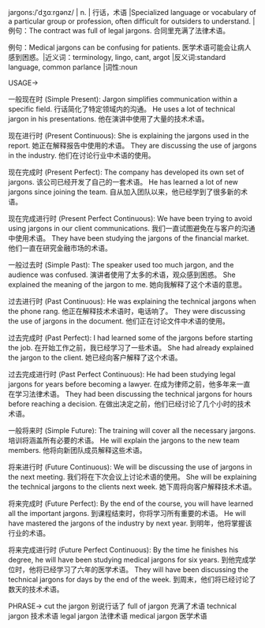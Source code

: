jargons:/ˈdʒɑːrɡənz/ | n. | 行话，术语 |Specialized language or vocabulary of a particular group or profession, often difficult for outsiders to understand. |例句：The contract was full of legal jargons.  合同里充满了法律术语。

例句：Medical jargons can be confusing for patients. 医学术语可能会让病人感到困惑。|近义词：terminology, lingo, cant, argot |反义词:standard language, common parlance |词性:noun


USAGE->

一般现在时 (Simple Present):
Jargon simplifies communication within a specific field. 行话简化了特定领域内的沟通。
He uses a lot of technical jargon in his presentations.  他在演讲中使用了大量的技术术语。


现在进行时 (Present Continuous):
She is explaining the jargons used in the report. 她正在解释报告中使用的术语。
They are discussing the use of jargons in the industry. 他们在讨论行业中术语的使用。


现在完成时 (Present Perfect):
The company has developed its own set of jargons. 该公司已经开发了自己的一套术语。
He has learned a lot of new jargons since joining the team.  自从加入团队以来，他已经学到了很多新的术语。


现在完成进行时 (Present Perfect Continuous):
We have been trying to avoid using jargons in our client communications. 我们一直试图避免在与客户的沟通中使用术语。
They have been studying the jargons of the financial market. 他们一直在研究金融市场的术语。


一般过去时 (Simple Past):
The speaker used too much jargon, and the audience was confused. 演讲者使用了太多的术语，观众感到困惑。
She explained the meaning of the jargon to me. 她向我解释了这个术语的意思。


过去进行时 (Past Continuous):
He was explaining the technical jargons when the phone rang. 他正在解释技术术语时，电话响了。
They were discussing the use of jargons in the document. 他们正在讨论文件中术语的使用。


过去完成时 (Past Perfect):
I had learned some of the jargons before starting the job. 在开始工作之前，我已经学习了一些术语。
She had already explained the jargon to the client. 她已经向客户解释了这个术语。


过去完成进行时 (Past Perfect Continuous):
He had been studying legal jargons for years before becoming a lawyer. 在成为律师之前，他多年来一直在学习法律术语。
They had been discussing the technical jargons for hours before reaching a decision.  在做出决定之前，他们已经讨论了几个小时的技术术语。


一般将来时 (Simple Future):
The training will cover all the necessary jargons. 培训将涵盖所有必要的术语。
He will explain the jargons to the new team members. 他将向新团队成员解释这些术语。


将来进行时 (Future Continuous):
We will be discussing the use of jargons in the next meeting. 我们将在下次会议上讨论术语的使用。
She will be explaining the technical jargons to the clients next week. 她下周将向客户解释技术术语。


将来完成时 (Future Perfect):
By the end of the course, you will have learned all the important jargons. 到课程结束时，你将学习所有重要的术语。
He will have mastered the jargons of the industry by next year.  到明年，他将掌握该行业的术语。


将来完成进行时 (Future Perfect Continuous):
By the time he finishes his degree, he will have been studying medical jargons for six years.  到他完成学位时，他将已经学习了六年的医学术语。
They will have been discussing the technical jargons for days by the end of the week. 到周末，他们将已经讨论了数天的技术术语。


PHRASE->
cut the jargon  别说行话了
full of jargon 充满了术语
technical jargon 技术术语
legal jargon 法律术语
medical jargon 医学术语
